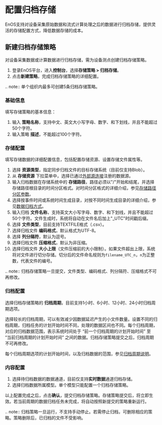 # 配置归档存储
EnOS支持对设备采集原始数据和流式计算处理之后的数据进行归档存储，提供灵活的存储配置方式，降低数据存储的成本。
## 新建归档存储策略
对设备采集数据或计算数据进行归档存储，需为设备测点创建归档存储策略。

1. 登录EnOS平台，进入**控制台**，选择**存储策略 > 归档存储**。
2. 点击**新建策略**，完成归档存储策略的详细配置。

.. note:: 单个组织内最多可创建5条归档存储策略。

### 基础信息

填写存储策略的基本信息：

1. 输入 **策略名称**，支持中文、英文大小写字母、数字、和下划线，并且不能超过50个字符。
2. 输入策略 **描述**，不能超过100个字符。

### 存储配置

填写存储数据的详细配置信息，包括配置存储资源、设置存储文件属性等。

1. 选择 **资源类型**，指定同步归档文件的目标存储系统（目前仅支持Blob）。
2. 从 **存储资源** 下拉菜单中，选择已通过[外部源连接](/docs/offline-data/zh_CN/2.0.8/data_source/index.html)注册的数据源。
3. 输入归档数据在存储系统中的 **存储路径**，路径必须以"/"开始和结尾，并选择存储路径根目录的时间分区格式。对时间分区格式的详细介绍，参见[存储路径分区参数](../reference/archive_storage)。
4. 选择按事件时间或系统时间生成目录，对按不同时间生成目录的详细介绍，参见[数据归档方式](../reference/archive_storage)。
5. 输入归档 **文件名称**，支持英文大小写字母、数字、和下划线，并且不能超过50个字符。文件生成时，系统将自动在文件名后加上"\_UTC"时间戳后缀。
6. 选择 **文件类型**，目前支持TEXTFILE格式（.csv）。
7. 选择归档文件 **编码格式**，默认格式为UTF-8。
8. 选择 **列分隔符**，默认为逗号。
9. 选择归档文件 **压缩格式**，默认为非压缩。
10. 选择归档文件 **大小上限**（文件压缩前的大小限制）。如果文件超出上限，系统将对文件进行切分存储。切分后的文件命名规则为`filename_UTC_n`，`n`为正整数，代表文件的编号。

.. note:: 归档存储策略一旦提交，文件类型、编码格式、列分隔符、压缩格式不可再修改。

### 归档配置

选择归档存储策略的 **归档周期**，目前支持1小时、6小时、12小时、24小时归档周期选项。

选择较长的归档周期，可以有效减少因数据延迟产生的小文件数量。设置不同的归档周期，归档任务的计划开始时间不同，处理的数据区间也不同。每个归档周期，对应的归档数据范围，表示系统时间处于 “前一个归档周期的计划开始时间” 至 “当前归档周期的计划开始时间” 之间的数据。归档存储策略提交之后，归档周期不可再修改。

每个归档周期选项的计划开始时间，以及归档数据的范围，参见[归档周期说明](../reference/archive_storage)。



### 内容配置

1. 选择待归档数据的数据通道，目前仅支持**实时数据**通道归档存储。
2. 选择归档数据所属模型。单个模型只能配置一个归档存储策略。

以上配置完成之后，点击**确认**，提交归档存储策略。存储策略提交后，将立即生效。若当前周期的数据归档任务未完成，将自动按照新提交的策略重新运行。

.. note:: 归档策略一旦运行，不支持手动停止。若需停止归档，可删除相应的策略。策略删除后，已归档的文件不受影响。

<!--end-->

